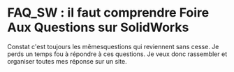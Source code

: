 # FAQ_SW : il faut comprendre Foire Aux Questions sur SolidWorks
Constat c'est toujours les mêmesquestions qui reviennent sans cesse. Je perds un temps fou à répondre à ces questions.
Je veux donc rassembler et organiser toutes mes réponse sur un site.
